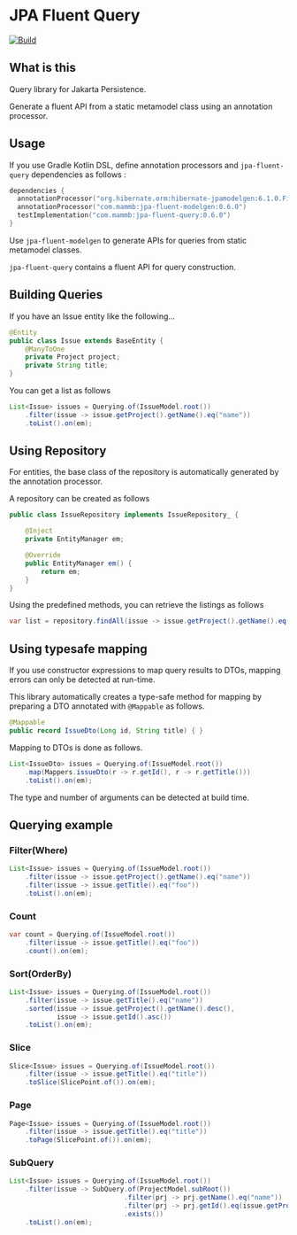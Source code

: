 # JPA Fluent Query

[![Build](https://github.com/naotsugu/jpa-fluent-query/actions/workflows/gradle-build.yml/badge.svg)](https://github.com/naotsugu/jpa-fluent-query/actions/workflows/gradle-build.yml)


## What is this

Query library for Jakarta Persistence.

Generate a fluent API from a static metamodel class using an annotation processor.



## Usage

If you use Gradle Kotlin DSL, define annotation processors and `jpa-fluent-query` dependencies as follows :

```kotlin
dependencies {
  annotationProcessor("org.hibernate.orm:hibernate-jpamodelgen:6.1.0.Final")
  annotationProcessor("com.mammb:jpa-fluent-modelgen:0.6.0")
  testImplementation("com.mammb:jpa-fluent-query:0.6.0")
}
```

Use `jpa-fluent-modelgen` to generate APIs for queries from static metamodel classes.

`jpa-fluent-query` contains a fluent API for query construction.


## Building Queries

If you have an Issue entity like the following...

```java
@Entity
public class Issue extends BaseEntity {
    @ManyToOne
    private Project project;
    private String title;
}
```

You can get a list as follows

```java
List<Issue> issues = Querying.of(IssueModel.root())
    .filter(issue -> issue.getProject().getName().eq("name"))
    .toList().on(em);
```


## Using Repository

For entities, the base class of the repository is automatically generated by the annotation processor.

A repository can be created as follows

```java
public class IssueRepository implements IssueRepository_ {

    @Inject
    private EntityManager em;

    @Override
    public EntityManager em() {
        return em;
    }
}
```

Using the predefined methods, you can retrieve the listings as follows

```java
var list = repository.findAll(issue -> issue.getProject().getName().eq("name));
```

## Using typesafe mapping

If you use constructor expressions to map query results to DTOs, mapping errors can only be detected at run-time.

This library automatically creates a type-safe method for mapping by preparing a DTO annotated with `@Mappable` as follows.

```java
@Mappable
public record IssueDto(Long id, String title) { }
```

Mapping to DTOs is done as follows.

```java
List<IssueDto> issues = Querying.of(IssueModel.root())
    .map(Mappers.issueDto(r -> r.getId(), r -> r.getTitle()))
    .toList().on(em);
```

The type and number of arguments can be detected at build time.


## Querying example


### Filter(Where)

```java
List<Issue> issues = Querying.of(IssueModel.root())
    .filter(issue -> issue.getProject().getName().eq("name"))
    .filter(issue -> issue.getTitle().eq("foo"))
    .toList().on(em);
```


### Count

```java
var count = Querying.of(IssueModel.root())
    .filter(issue -> issue.getTitle().eq("foo"))
    .count().on(em);
```


### Sort(OrderBy)

```java
List<Issue> issues = Querying.of(IssueModel.root())
    .filter(issue -> issue.getTitle().eq("name"))
    .sorted(issue -> issue.getProject().getName().desc(),
            issue -> issue.getId().asc())
    .toList().on(em);
```


### Slice

```java
Slice<Issue> issues = Querying.of(IssueModel.root())
    .filter(issue -> issue.getTitle().eq("title"))
    .toSlice(SlicePoint.of()).on(em);
```


### Page

```java
Page<Issue> issues = Querying.of(IssueModel.root())
    .filter(issue -> issue.getTitle().eq("title"))
    .toPage(SlicePoint.of()).on(em);
```


### SubQuery

```java
List<Issue> issues = Querying.of(IssueModel.root())
    .filter(issue -> SubQuery.of(ProjectModel.subRoot())
                             .filter(prj -> prj.getName().eq("name"))
                             .filter(prj -> prj.getId().eq(issue.getProject().getId()))
                             .exists())
    .toList().on(em);
```

